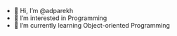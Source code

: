 - 👋 Hi, I’m @adparekh
- 👀 I’m interested in Programming
- 🌱 I’m currently learning Object-oriented Programming

<!---
adparekh/adparekh is a ✨ special ✨ repository because its `README.md` (this file) appears on your GitHub profile.
You can click the Preview link to take a look at your changes.
--->
